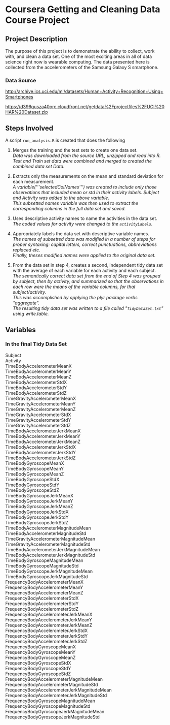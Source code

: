 # Coursera Getting and Cleaning Data Course Project

## Project Description

The purpose of this project is to demonstrate the ability to collect, work with, and clean a data set.
One of the most exciting areas in all of data science right now is wearable computing. The data presented here is collected from the accelerometers of the Samsung Galaxy S smartphone.

### Data Source
http://archive.ics.uci.edu/ml/datasets/Human+Activity+Recognition+Using+Smartphones 

https://d396qusza40orc.cloudfront.net/getdata%2Fprojectfiles%2FUCI%20HAR%20Dataset.zip  
  
## Steps Involved
A script ```run_analysis.R``` is created that does the following
1. Merges the training and the test sets to create one data set.    
*Data was downloaded from the source URL, unzipped and read into R.    
Test and Train set data were combined and merged to created the combined data set Data.*

2. Extracts only the measurements on the mean and standard deviation for each measurement.  
*A  variable('''selectedColNames''') was created to include only those observations that included mean or std in their activity labels.
Subject and Activity was added to the above variable.  
This subsetted names variable was then used to extract the corresponding columns in the full data set and saved.*  

3. Uses descriptive activity names to name the activities in the data set.  
*The coded values for activity were changed to the ```activityLabels```.*  

4. Appropriately labels the data set with descriptive variable names.  
*The names of subsetted data was modified in a number of steps for proper syntaxing: capital letters, correct punctuations, abbreviations replaced etc.   
Finally, theses modified names were applied to the original data set.*  

5. From the data set in step 4, creates a second, independent tidy data set with the average of each variable for each activity and each subject.  
*The semantically correct data set from the end of Step 4 was grouped by subject, then by activity, and summarized so that the observations in each row were the means of the variable 
columns, for that subject/activity.   
This was accomplished by applying the plyr package verbs "aggregate".   
The resulting tidy data set was written to a file called "```TidyDataSet.txt```" using write.table.*  

## Variables

### In the final Tidy Data Set

Subject  
Activity  
TimeBodyAccelerometerMeanX   
TimeBodyAccelerometerMeanY  
TimeBodyAccelerometerMeanZ  
TimeBodyAccelerometerStdX  
TimeBodyAccelerometerStdY  
TimeBodyAccelerometerStdZ  
TimeGravityAccelerometerMeanX  
TimeGravityAccelerometerMeanY  
TimeGravityAccelerometerMeanZ  
TimeGravityAccelerometerStdX  
TimeGravityAccelerometerStdY  
TimeGravityAccelerometerStdZ  
TimeBodyAccelerometerJerkMeanX  
TimeBodyAccelerometerJerkMeanY  
TimeBodyAccelerometerJerkMeanZ  
TimeBodyAccelerometerJerkStdX  
TimeBodyAccelerometerJerkStdY  
TimeBodyAccelerometerJerkStdZ  
TimeBodyGyroscopeMeanX  
TimeBodyGyroscopeMeanY  
TimeBodyGyroscopeMeanZ  
TimeBodyGyroscopeStdX  
TimeBodyGyroscopeStdY  
TimeBodyGyroscopeStdZ  
TimeBodyGyroscopeJerkMeanX  
TimeBodyGyroscopeJerkMeanY  
TimeBodyGyroscopeJerkMeanZ  
TimeBodyGyroscopeJerkStdX  
TimeBodyGyroscopeJerkStdY  
TimeBodyGyroscopeJerkStdZ  
TimeBodyAccelerometerMagnitudeMean  
TimeBodyAccelerometerMagnitudeStd   
TimeGravityAccelerometerMagnitudeMean  
TimeGravityAccelerometerMagnitudeStd   
TimeBodyAccelerometerJerkMagnitudeMean   
TimeBodyAccelerometerJerkMagnitudeStd   
TimeBodyGyroscopeMagnitudeMean   
TimeBodyGyroscopeMagnitudeStd   
TimeBodyGyroscopeJerkMagnitudeMean  
TimeBodyGyroscopeJerkMagnitudeStd  
FrequencyBodyAccelerometerMeanX  
FrequencyBodyAccelerometerMeanY  
FrequencyBodyAccelerometerMeanZ  
FrequencyBodyAccelerometerStdX  
FrequencyBodyAccelerometerStdY  
FrequencyBodyAccelerometerStdZ  
FrequencyBodyAccelerometerJerkMeanX  
FrequencyBodyAccelerometerJerkMeanY  
FrequencyBodyAccelerometerJerkMeanZ  
FrequencyBodyAccelerometerJerkStdX  
FrequencyBodyAccelerometerJerkStdY  
FrequencyBodyAccelerometerJerkStdZ  
FrequencyBodyGyroscopeMeanX  
FrequencyBodyGyroscopeMeanY  
FrequencyBodyGyroscopeMeanZ  
FrequencyBodyGyroscopeStdX  
FrequencyBodyGyroscopeStdY  
FrequencyBodyGyroscopeStdZ  
FrequencyBodyAccelerometerMagnitudeMean  
FrequencyBodyAccelerometerMagnitudeStd  
FrequencyBodyAccelerometerJerkMagnitudeMean  
FrequencyBodyAccelerometerJerkMagnitudeStd  
FrequencyBodyGyroscopeMagnitudeMean  
FrequencyBodyGyroscopeMagnitudeStd  
FrequencyBodyGyroscopeJerkMagnitudeMean  
FrequencyBodyGyroscopeJerkMagnitudeStd   
